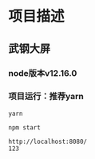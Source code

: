 # 项目描述 
## 武钢大屏
### node版本v12.16.0
### 项目运行：推荐yarn
```
yarn

npm start

http://localhost:8080/
123

```